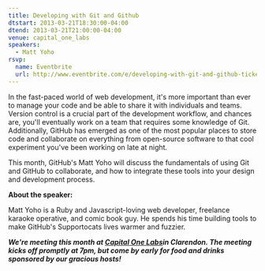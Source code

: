 ```yaml
---
title: Developing with Git and Github
dtstart: 2013-03-21T18:30:00-04:00
dtend: 2013-03-21T21:00:00-04:00
venue: capital_one_labs
speakers:
  - Matt Yoho
rsvp:
  name: Eventbrite
  url: http://www.eventbrite.com/e/developing-with-git-and-github-tickets-5816967707
---
```


In the fast-paced world of web development, it's more important than ever to manage your code and be able to share it with individuals and teams. Version control is a crucial part of the development workflow, and chances are, you'll eventually work on a team that requires some knowledge of Git. Additionally, GitHub has emerged as one of the most popular places to store code and collaborate on everything from open-source software to that cool experiment you've been working on late at night.

This month, GitHub's Matt Yoho will discuss the fundamentals of using Git and GitHub to collaborate, and how to integrate these tools into your design and development process.

**About the speaker:**

Matt Yoho is a Ruby and Javascript-loving web developer, freelance karaoke operative, and comic book guy. He spends his time building tools to make GitHub's Supportocats lives warmer and fuzzier.

_**We're meeting this month at [Capital One Labs](https://capitalonelabs.com/)in Clarendon. The meeting kicks off promptly at 7pm, but come by early for food and drinks sponsored by our gracious hosts!**_